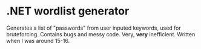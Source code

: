 # .NET wordlist generator
Generates a list of "passwords" from user inputed keywords, used for bruteforcing. Contains bugs and messy code.
Very, **very** inefficient. Written when I was around 15-16.
